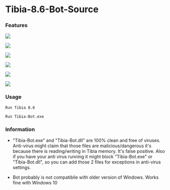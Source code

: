 # Tibia-8.6-Bot-Source

### Features

![](https://i.imgur.com/mkDEK5A.png)


![](https://i.imgur.com/Or0fEjV.png)


![](https://i.imgur.com/Fl7R58l.png)


![](https://i.imgur.com/2zCuhcE.png)


![](https://i.imgur.com/xhesZgV.png)


![](https://i.imgur.com/RhgOKBC.png)





### Usage

`Run Tibia 8.6`

`Run Tibia-Bot.exe`

### Information

- "Tibia-Bot.exe" and "Tibia-Bot.dll" are 100% clean and free of viruses. Anti-virus might claim that those files are malicious/dangerous it's because there is reading/writing in Tibia memory. It's false positive. Also if you have your anti virus running it might block "Tibia-Bot.exe" or "Tibia-Bot.dll", so you can add those 2 files for exceptions in anti-virus settings.

- Bot probably is not compatibile with older version of Windows. Works fine with Windows 10